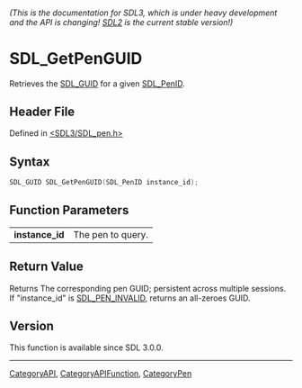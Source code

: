###### (This is the documentation for SDL3, which is under heavy development and the API is changing! [SDL2](https://wiki.libsdl.org/SDL2/) is the current stable version!)
# SDL_GetPenGUID

Retrieves the [SDL_GUID](SDL_GUID) for a given [SDL_PenID](SDL_PenID).

## Header File

Defined in [<SDL3/SDL_pen.h>](https://github.com/libsdl-org/SDL/blob/main/include/SDL3/SDL_pen.h)

## Syntax

```c
SDL_GUID SDL_GetPenGUID(SDL_PenID instance_id);

```

## Function Parameters

|                     |                   |
| ------------------- | ----------------- |
| **instance_id**     | The pen to query. |

## Return Value

Returns The corresponding pen GUID; persistent across multiple sessions. If
"instance_id" is [SDL_PEN_INVALID](SDL_PEN_INVALID), returns an all-zeroes
GUID.

## Version

This function is available since SDL 3.0.0.

----
[CategoryAPI](CategoryAPI), [CategoryAPIFunction](CategoryAPIFunction), [CategoryPen](CategoryPen)

